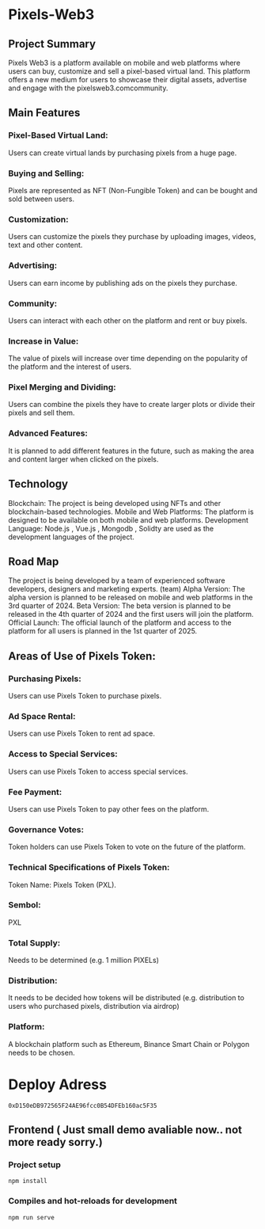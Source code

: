 # Pixels-Web3

## Project Summary

Pixels Web3 is a platform available on mobile and web platforms where users can buy, customize and sell a pixel-based virtual land. This platform offers a new medium for users to showcase their digital assets, advertise and engage with the pixelsweb3.comcommunity.

## Main Features

### Pixel-Based Virtual Land:

Users can create virtual lands by purchasing pixels from a huge page.

### Buying and Selling:

Pixels are represented as NFT (Non-Fungible Token) and can be bought and sold between users.

### Customization:

Users can customize the pixels they purchase by uploading images, videos, text and other content.

### Advertising:

Users can earn income by publishing ads on the pixels they purchase.

### Community:

Users can interact with each other on the platform and rent or buy pixels.

### Increase in Value:

The value of pixels will increase over time depending on the popularity of the platform and the interest of users.

### Pixel Merging and Dividing:

Users can combine the pixels they have to create larger plots or divide their pixels and sell them.

### Advanced Features:

It is planned to add different features in the future, such as making the area and content larger when clicked on the pixels.

## Technology

Blockchain:
The project is being developed using NFTs and other blockchain-based technologies.
Mobile and Web Platforms:
The platform is designed to be available on both mobile and web platforms.
Development Language:
Node.js , Vue.js , Mongodb , Solidty are used as the development languages ​​of the project.

## Road Map

The project is being developed by a team of experienced software developers, designers and marketing experts. (team)
Alpha Version:
The alpha version is planned to be released on mobile and web platforms in the 3rd quarter of 2024.
Beta Version:
The beta version is planned to be released in the 4th quarter of 2024 and the first users will join the platform.
Official Launch:
The official launch of the platform and access to the platform for all users is planned in the 1st quarter of 2025.

## Areas of Use of Pixels Token:

### Purchasing Pixels:

Users can use Pixels Token to purchase pixels.

### Ad Space Rental:

Users can use Pixels Token to rent ad space.

### Access to Special Services:

Users can use Pixels Token to access special services.

### Fee Payment:

Users can use Pixels Token to pay other fees on the platform.

### Governance Votes:

Token holders can use Pixels Token to vote on the future of the platform.

### Technical Specifications of Pixels Token:

Token Name: Pixels Token (PXL).

### Sembol:

PXL

### Total Supply:

Needs to be determined (e.g. 1 million PIXELs)

### Distribution:

It needs to be decided how tokens will be distributed (e.g. distribution to users who purchased pixels, distribution via airdrop)

### Platform:

A blockchain platform such as Ethereum, Binance Smart Chain or Polygon needs to be chosen.



# Deploy Adress
```
0xD150eDB972565F24AE96fcc0B54DFEb160ac5F35

```

## Frontend ( Just small demo avaliable now.. not more ready sorry.)


### Project setup

```
npm install
```

### Compiles and hot-reloads for development

```
npm run serve
```
